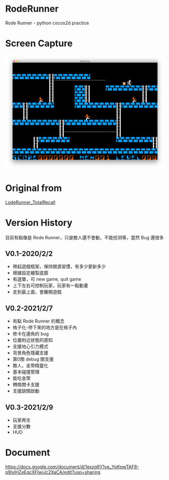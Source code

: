 # RodeRunner
Rode Runner - python cocos2d practice

# Screen Capture
![V0.3 screen capture](./doc/capture_v0.3.png)

# Original from
[LodeRunner_TotalRecall](https://github.com/SimonHung/LodeRunner_TotalRecall)

# Version History
目前有點像是 Rode Runner，只是敵人還不會動，不能挖洞等，當然 Bug 還很多

## V0.1-2020/2/2
* 帶起遊戲框架，保持開源習慣，有多少更新多少
* 根據設定繪製底圖
* 有選單，可 new game, quit game
* 上下左右可控制玩家，玩家有一點動畫
* 走到最上面，會離開遊戲

## V0.2-2021/2/7
* 有點 Rode Runner 的概念
* 格子化-停下來的地方是在格子內
* 修卡在邊角的 bug
* 位置附近狀態的感知
* 支援地心引力模式
* 背景角色隱藏支援
* 第0關 debug 關支援
* 敵人，金幣精靈化
* 基本碰撞管理
* 能吃金幣
* 轉換關卡支援
* 支援跳關啟動

## V0.3-2021/2/9
* 玩家再生
* 支援分數
* HUD

# Document
https://docs.google.com/document/d/1exzg6Y1ye_YpKpwTAF8-p9lxlHZeEqcXFlwjJc2XaCA/edit?usp=sharing
